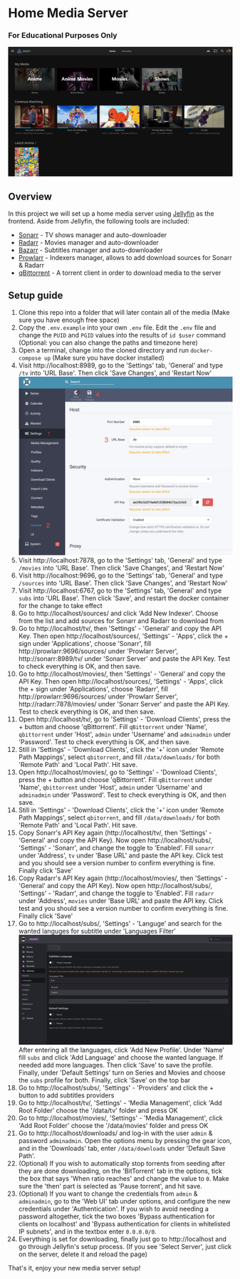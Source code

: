 # Home Media Server

### **For Educational Purposes Only**

![Jellyfin Demo](./images/jf_demo.jpg)

## Overview

In this project we will set up a home media server using [Jellyfin](https://github.com/jellyfin/jellyfin) as the frontend.
Aside from Jellyfin, the following tools are included:

-   [Sonarr](https://github.com/Sonarr/Sonarr) - TV shows manager and auto-downloader
-   [Radarr](https://github.com/Radarr/Radarr) - Movies manager and auto-downloader
-   [Bazarr](https://github.com/morpheus65535/bazarr) - Subtitles manager and auto-downloader
-   [Prowlarr](https://github.com/Prowlarr/Prowlarr) - Indexers manager, allows to add download sources for Sonarr & Radarr
-   [qBittorrent](https://github.com/qbittorrent/qBittorrent) - A torrent client in order to download media to the server

## Setup guide

1. Clone this repo into a folder that will later contain all of the media (Make sure you have enough free space)
1. Copy the `.env.example` into your own `.env` file. Edit the `.env` file and change the `PUID` and `PGID` values into the results of `id $user` command (Optional: you can also change the paths and timezone here)
1. Open a terminal, change into the cloned directory and run `docker-compose up` (Make sure you have docker installed)
1. Visit http://localhost:8989, go to the 'Settings' tab, 'General' and type `/tv` into 'URL Base'. Then click 'Save Changes', and 'Restart Now'
   ![URL Base Instructions](./images/url_base.png)
1. Visit http://localhost:7878, go to the 'Settings' tab, 'General' and type `/movies` into 'URL Base'. Then click 'Save Changes', and 'Restart Now'
1. Visit http://localhost:9696, go to the 'Settings' tab, 'General' and type `/sources` into 'URL Base'. Then click 'Save Changes', and 'Restart Now'
1. Visit http://localhost:6767, go to the 'Settings' tab, 'General' and type `subs` into 'URL Base'. Then click 'Save', and restart the docker container for the change to take effect
1. Go to http://localhost/sources/ and click 'Add New Indexer'. Choose from the list and add sources for Sonarr and Radarr to download from
1. Go to http://localhost/tv/, then 'Settings' - 'General' and copy the API Key. Then open http://localhost/sources/, 'Settings' - 'Apps', click the + sign under 'Applications', choose 'Sonarr', fill http://prowlarr:9696/sources/ under 'Prowlarr Server', http://sonarr:8989/tv/ under 'Sonarr Server' and paste the API Key. Test to check everything is OK, and then save.
1. Go to http://localhost/movies/, then 'Settings' - 'General' and copy the API Key. Then open http://localhost/sources/, 'Settings' - 'Apps', click the + sign under 'Applications', choose 'Radarr', fill http://prowlarr:9696/sources/ under 'Prowlarr Server', http://radarr:7878/movies/ under 'Sonarr Server' and paste the API Key. Test to check everything is OK, and then save.
1. Open http://localhost/tv/, go to 'Settings' - 'Download Clients', press the + button and choose 'qBittorrent'. Fill `qBittorrent` under 'Name', `qbittorrent` under 'Host', `admin` under 'Username' and `adminadmin` under 'Password'. Test to check everything is OK, and then save.
1. Still in 'Settings' - 'Download Clients', click the '+' icon under 'Remote Path Mappings', select `qbitorrent`, and fill `/data/downloads/` for both 'Remote Path' and 'Local Path'. Hit save.
1. Open http://localhost/movies/, go to 'Settings' - 'Download Clients', press the + button and choose 'qBittorrent'. Fill `qBittorrent` under 'Name', `qbittorrent` under 'Host', `admin` under 'Username' and `adminadmin` under 'Password'. Test to check everything is OK, and then save.
1. Still in 'Settings' - 'Download Clients', click the '+' icon under 'Remote Path Mappings', select `qbitorrent`, and fill `/data/downloads/` for both 'Remote Path' and 'Local Path'. Hit save.
1. Copy Sonarr's API Key again (http://localhost/tv/, then 'Settings' - 'General' and copy the API Key). Now open http://localhost/subs/, 'Settings' - 'Sonarr', and change the toggle to 'Enabled'. Fill `sonarr` under 'Address', `tv` under 'Base URL' and paste the API key. Click test and you should see a version number to confirm everything is fine. Finally click 'Save'
1. Copy Radarr's API Key again (http://localhost/movies/, then 'Settings' - 'General' and copy the API Key). Now open http://localhost/subs/, 'Settings' - 'Radarr', and change the toggle to 'Enabled'. Fill `radarr` under 'Address', `movies` under 'Base URL' and paste the API key. Click test and you should see a version number to confirm everything is fine. Finally click 'Save'
1. Go to http://localhost/subs/, 'Settings' - 'Languge' and search for the wanted languges for subtitle under 'Languages Filter'
   ![Languages Filter](./images/sub_lang.png)
   After entering all the languages, click 'Add New Profile'. Under 'Name' fill `subs` and click 'Add Language' and choose the wanted language. If needed add more languages. Then click 'Save' to save the profile.
   Finally, under 'Default Settings' turn on Series and Movies and choose the `subs` profile for both. Finally, click 'Save' on the top bar
1. Go to http://localhost/subs/, 'Settings' - 'Providers' and click the + button to add subtitles providers
1. Go to http://localhost/tv/, 'Settings' - 'Media Management', click 'Add Root Folder' choose the '/data/tv' folder and press OK
1. Go to http://localhost/movies/, 'Settings' - 'Media Management', click 'Add Root Folder' choose the '/data/movies' folder and press OK
1. Go to http://localhost/downloads/ and log-in with the user `admin` & password `adminadmin`. Open the options menu by pressing the gear icon, and in the 'Downloads' tab, enter `/data/downloads` under 'Default Save Path'.
1. (Optional) If you wish to automatically stop torrents from seeding after they are done downloading, on the 'BitTorrent' tab in the options, tick the box that says 'When ratio reaches' and change the value to `0`. Make sure the 'then' part is selected as 'Pause torrent', and hit save.
1. (Optional) If you want to change the credentials from `admin` & `adminadmin`, go to the 'Web UI' tab under options, and configure the new credentials under 'Authentication'. If you wish to avoid needing a password altogether, tick the two boxes 'Bypass authentication for clients on localhost' and 'Bypass authentication for clients in whitelisted IP subnets', and in the textbox enter `0.0.0.0/0`.
1. Everything is set for downloading, finally just go to http://localhost and go through Jellyfin's setup process. (If you see 'Select Server', just click on the server, delete it and reload the page)

That's it, enjoy your new media server setup!
